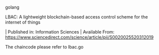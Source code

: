 golang

LBAC: A lightweight blockchain-based access control scheme for the internet of things

| Published in: Information Sciences | Available From: https://www.sciencedirect.com/science/article/pii/S0020025520312019

The chaincode please refer to lbac.go


